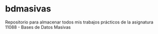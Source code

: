 # bdmasivas
Repositorio para almacenar todos mis trabajos prácticos de la asignatura 11088 - Bases de Datos Masivas
